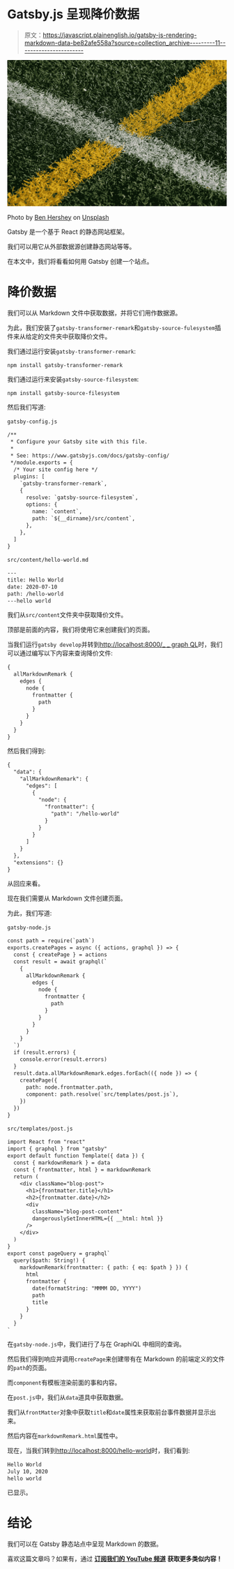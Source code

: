 # Gatsby.js 呈现降价数据

> 原文：<https://javascript.plainenglish.io/gatsby-js-rendering-markdown-data-be82afe558a?source=collection_archive---------11----------------------->

![](img/128290e7cef8866c35360303457659aa.png)

Photo by [Ben Hershey](https://unsplash.com/@benhershey?utm_source=medium&utm_medium=referral) on [Unsplash](https://unsplash.com?utm_source=medium&utm_medium=referral)

Gatsby 是一个基于 React 的静态网站框架。

我们可以用它从外部数据源创建静态网站等等。

在本文中，我们将看看如何用 Gatsby 创建一个站点。

# 降价数据

我们可以从 Markdown 文件中获取数据，并将它们用作数据源。

为此，我们安装了`gatsby-transformer-remark`和`gatsby-source-fulesystem`插件来从给定的文件夹中获取降价文件。

我们通过运行安装`gatsby-transformer-remark`:

```
npm install gatsby-transformer-remark
```

我们通过运行来安装`gatsby-source-filesystem`:

```
npm install gatsby-source-filesystem
```

然后我们写道:

`gatsby-config.js`

```
/**
 * Configure your Gatsby site with this file.
 *
 * See: https://www.gatsbyjs.com/docs/gatsby-config/
 */module.exports = {
  /* Your site config here */
  plugins: [
    `gatsby-transformer-remark`,
    {
      resolve: `gatsby-source-filesystem`,
      options: {
        name: `content`,
        path: `${__dirname}/src/content`,
      },
    },
  ]
}
```

`src/content/hello-world.md`

```
---
title: Hello World
date: 2020-07-10
path: /hello-world
---hello world
```

我们从`src/content`文件夹中获取降价文件。

顶部是前面的内容，我们将使用它来创建我们的页面。

当我们运行`gatsby develop`并转到[http://localhost:8000/_ _ graph QL](http://localhost:8000/__graphql)时，我们可以通过编写以下内容来查询降价文件:

```
{
  allMarkdownRemark {
    edges {
      node {
        frontmatter {
          path
        }
      }
    }
  }
}
```

然后我们得到:

```
{
  "data": {
    "allMarkdownRemark": {
      "edges": [
        {
          "node": {
            "frontmatter": {
              "path": "/hello-world"
            }
          }
        }
      ]
    }
  },
  "extensions": {}
}
```

从回应来看。

现在我们需要从 Markdown 文件创建页面。

为此，我们写道:

`gatsby-node.js`

```
const path = require(`path`)
exports.createPages = async ({ actions, graphql }) => {
  const { createPage } = actions
  const result = await graphql(`
    {
      allMarkdownRemark {
        edges {
          node {
            frontmatter {
              path
            }
          }
        }
      }
    }
  `)
  if (result.errors) {
    console.error(result.errors)
  }
  result.data.allMarkdownRemark.edges.forEach(({ node }) => {
    createPage({
      path: node.frontmatter.path,
      component: path.resolve(`src/templates/post.js`),
    })
  })
}
```

`src/templates/post.js`

```
import React from "react"
import { graphql } from "gatsby"
export default function Template({ data }) {
  const { markdownRemark } = data
  const { frontmatter, html } = markdownRemark
  return (
    <div className="blog-post">
      <h1>{frontmatter.title}</h1>
      <h2>{frontmatter.date}</h2>
      <div
        className="blog-post-content"
        dangerouslySetInnerHTML={{ __html: html }}
      />
    </div>
  )
}
export const pageQuery = graphql`
  query($path: String!) {
    markdownRemark(frontmatter: { path: { eq: $path } }) {
      html
      frontmatter {
        date(formatString: "MMMM DD, YYYY")
        path
        title
      }
    }
  }
`
```

在`gatsby-node.js`中，我们进行了与在 GraphiQL 中相同的查询。

然后我们得到响应并调用`createPage`来创建带有在 Markdown 的前端定义的文件的`path`的页面。

而`component`有模板渲染前面的事和内容。

在`post.js`中，我们从`data`道具中获取数据。

我们从`frontMatter`对象中获取`title`和`date`属性来获取前台事件数据并显示出来。

然后内容在`markdownRemark.html`属性中。

现在，当我们转到[http://localhost:8000/hello-world](http://localhost:8000/hello-world)时，我们看到:

```
Hello World
July 10, 2020
hello world
```

已显示。

# 结论

我们可以在 Gatsby 静态站点中呈现 Markdown 的数据。

喜欢这篇文章吗？如果有，通过 [**订阅我们的 YouTube 频道**](https://www.youtube.com/channel/UCtipWUghju290NWcn8jhyAw?sub_confirmation=true) **获取更多类似内容！**